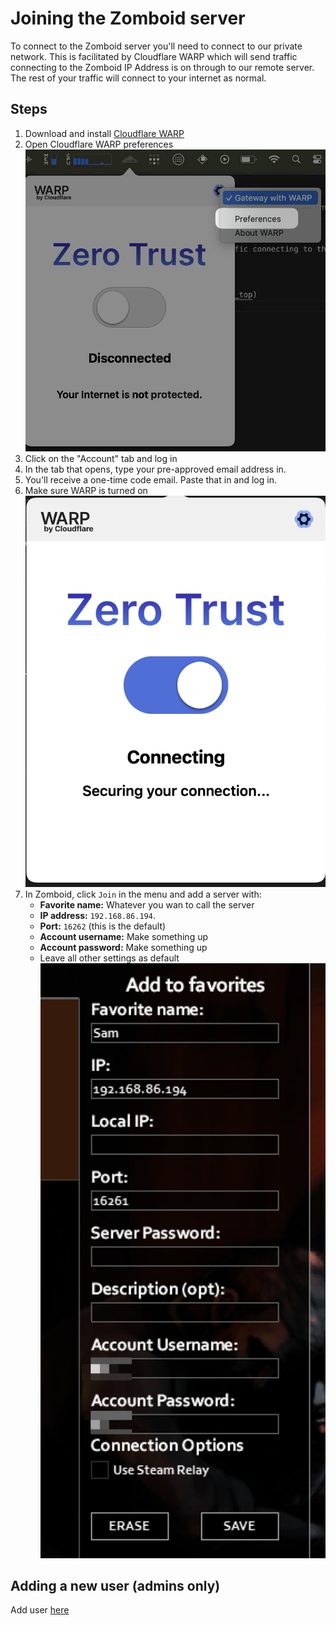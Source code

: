 # Joining the Zomboid server
To connect to the Zomboid server you'll need to connect to our private network. This is facilitated by Cloudflare WARP which will send traffic connecting to the Zomboid IP Address is on through to our remote server. The rest of your traffic will connect to your internet as normal.

## Steps
1. Download and install [Cloudflare WARP](https://developers.cloudflare.com/cloudflare-one/connections/connect-devices/warp/download-warp/#_top)
2. Open Cloudflare WARP preferences
![Cloudflare WARP preferences](./img/cloudflare-preferences.png)
3. Click on the "Account" tab and log in
4. In the tab that opens, type your pre-approved email address in.
5. You'll receive a one-time code email. Paste that in and log in.
6. Make sure WARP is turned on
![Cloudflare WARP turned on](./img/warp-on.png)
7. In Zomboid, click `Join` in the menu and add a server with:
   - **Favorite name:** Whatever you wan to call the server
   - **IP address:** `192.168.86.194`.
   - **Port:** `16262` (this is the default)
   - **Account username:** Make something up
   - **Account password:** Make something up
   - Leave all other settings as default
![Zomboid settings](./img/zomboid-settings.png)

## Adding a new user (admins only)
Add user [here](https://one.dash.cloudflare.com/edb928b250efc2c8f364a49935869efb/access/apps/rules/94c21dd7-550f-40a0-bb3e-0aa475fbf22c/181fdeab-0e93-4802-a200-23968072be10)